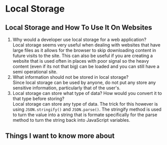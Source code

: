 # Local Storage

## Local Storage and How To Use It On Websites

1. Why would a developer use local storage for a web application?<br>
Local storage seems very useful when dealing with websites that have large files as it allows for the browser to skip downloading content in future visits to the site. This can also be useful if you are creating a website that is used often in places with poor signal so the heavy content (even if its not that big) can be loaded and you can still have a semi operational site.  
2. What information should not be stored in local storage?<br>
Since local storage can be used by anyone, do not put any store any sensitive information, particularly that of the user's.
3. Local storage can store what type of data? How would you convert it to that type before storing?<br>
Local storage can store any type of data. The trick for this however is using `JSON.stringify()` and `JSON.parse()`. The stringify method is used to turn the value into a string that is formate specifically for the parse method to turn the string back into JavaScript variables.

## Things I want to know more about
